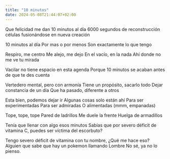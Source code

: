 ```yaml
---
title: "10 minutos"
date: 2024-05-08T21:44:07+02:00
---
```


Que felicidad me dan
10 minutos al día
6000 segundos de reconstrucción
células fusionándose en nueva creación

10 minutos al día
Por mas o por menos
Son exactamente lo que tengo

Respiro, me centro
Me alejo, me dejo
En el vacío, en la nada
Ahí donde no me ve tu mirada

Vacilar no tiene espacio en esta agenda
Porque 10 minutos se acaban antes de que te des cuenta

Vertedero mental, pero con armonía
Tiene un propósito, sacarlo todo
Dejar constancia de un día
Que ha pasado, diferente a otros

Esta bien, podemos dejar ir
Algunas cosas solo están ahí
Para ser experimentadas
Para ser admiradas
O alimentadas
(mmm, empanadas)

Tope, tope, tope
Pared de ladrillos
Me duele la frente
Huelga de armadillos

Tenía que llenar con algo esos minutos
Sabías que por severo déficit de vitamina C, 
puedes ser víctima del escorbuto?

Tengo severo déficit de vitamina con tu nombre,
¿Qué me hace eso?
Alguien que sabe que hay un pokemon llamando Lombre
No sé, ya no lo pienso.

